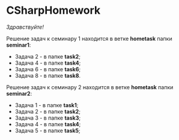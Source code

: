 # CSharpHomework

*Здравствуйте!*

Решение задач к семинару 1 находится в ветке **hometask** папки **seminar1**:
* Задача 2 - в папке **task2**;
* Задача 4 - в папке **task4**;
* Задача 6 - в папке **task6**;
* Задача 8 - в папке **task8**.

Решение задач к семинару 2 находится в ветке **hometask** папки **seminar2**:
* Задача 1 - в папке **task1**;
* Задача 2 - в папке **task2**;
* Задача 3 - в папке **task3**;
* Задача 4 - в папке **task4**;
* Задача 5 - в папке **task5**;